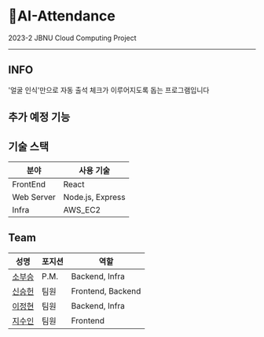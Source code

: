 # AI-Attendance
2023-2 JBNU Cloud Computing Project

---

## INFO
'얼굴 인식'만으로 자동 출석 체크가 이루어지도록 돕는 프로그램입니다

## 추가 예정 기능



## 기술 스택
|분야|사용 기술|
|---|---|
|FrontEnd| React |
|Web Server| Node.js, Express |
|Infra| AWS_EC2 |

## Team
|성명|포지션|역할|
|---|---|---|
|[소부승](https://github.com/bootkorea)| P.M. | Backend, Infra |
|[신승헌](https://github.com/)| 팀원 | Frontend, Backend |
|[이정현](https://github.com/)| 팀원 | Backend, Infra |
|[지수인](https://github.com/)| 팀원 | Frontend |
